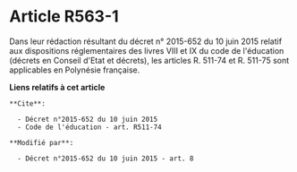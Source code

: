 # Article R563-1

Dans leur rédaction résultant du décret n° 2015-652 du 10 juin 2015 relatif aux dispositions réglementaires des livres VIII
et IX du code de l'éducation (décrets en Conseil d'Etat et décrets), les articles R. 511-74 et R. 511-75 sont applicables en
Polynésie française.

**Liens relatifs à cet article**

	**Cite**:

	  - Décret n°2015-652 du 10 juin 2015
	  - Code de l'éducation - art. R511-74

	**Modifié par**:

	  - Décret n°2015-652 du 10 juin 2015 - art. 8
